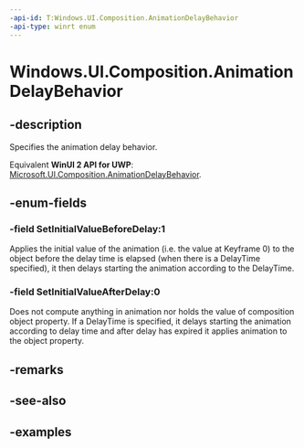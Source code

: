 ```yaml
---
-api-id: T:Windows.UI.Composition.AnimationDelayBehavior
-api-type: winrt enum
---
```


<!-- Enumeration syntax.
public enum AnimationDelayBehavior : int 
-->

# Windows.UI.Composition.AnimationDelayBehavior

## -description
Specifies the animation delay behavior.

Equivalent **WinUI 2 API for UWP**: [Microsoft.UI.Composition.AnimationDelayBehavior](/windows/winui/api/microsoft.ui.composition.animationdelaybehavior).

## -enum-fields
### -field SetInitialValueBeforeDelay:1
Applies the initial value of the animation (i.e. the value at Keyframe 0) to the object before the delay time is elapsed (when there is a DelayTime specified), it then delays starting the animation according to the DelayTime. 

### -field SetInitialValueAfterDelay:0
Does not compute anything in animation nor holds the value of composition object property. If a DelayTime is specified, it delays starting the animation according to delay time and after delay has expired it applies animation to the object property.

## -remarks

## -see-also

## -examples

